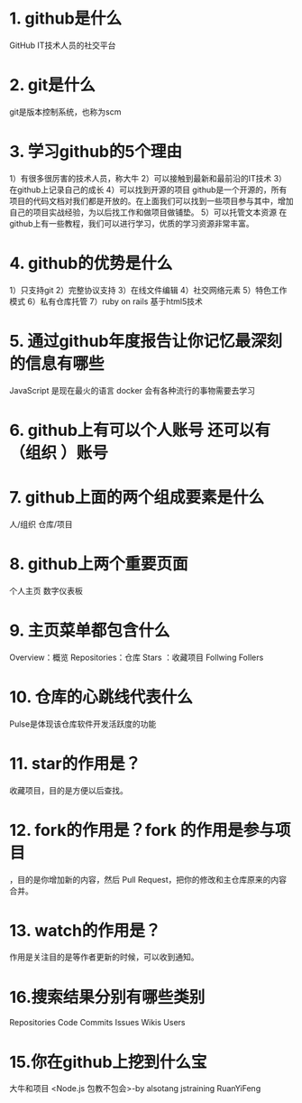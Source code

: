 
# 1. github是什么
 GitHub IT技术人员的社交平台 
 
# 2. git是什么
git是版本控制系统，也称为scm

# 3. 学习github的5个理由
1）有很多很厉害的技术人员，称大牛
2）可以接触到最新和最前沿的IT技术
3）在github上记录自己的成长
4）可以找到开源的项目
github是一个开源的，所有项目的代码文档对我们都是开放的。在上面我们可以找到一些项目参与其中，增加自己的项目实战经验，为以后找工作和做项目做铺垫。
5）可以托管文本资源
在github上有一些教程，我们可以进行学习，优质的学习资源非常丰富。 

# 4. github的优势是什么
1）只支持git
2）完整协议支持
3）在线文件编辑
4）社交网络元素
5）特色工作模式
6）私有仓库托管
7）ruby on rails
基于html5技术

# 5. 通过github年度报告让你记忆最深刻的信息有哪些
JavaScript 是现在最火的语言
docker
会有各种流行的事物需要去学习

# 6. github上有可以个人账号 还可以有（组织 ）账号

# 7. github上面的两个组成要素是什么
人/组织 仓库/项目
# 8. github上两个重要页面
个人主页  数字仪表板

# 9. 主页菜单都包含什么  
Overview：概览  Repositories：仓库  Stars ：收藏项目  Follwing  Follers      

# 10. 仓库的心跳线代表什么  
Pulse是体现该仓库软件开发活跃度的功能

# 11. star的作用是？
收藏项目，目的是方便以后查找。

# 12. fork的作用是？fork 的作用是参与项目
，目的是你增加新的内容，然后 Pull Request，把你的修改和主仓库原来的内容合并。

# 13. watch的作用是？
作用是关注目的是等作者更新的时候，可以收到通知。

# 16.搜索结果分别有哪些类别
Repositories  Code   Commits   Issues  Wikis Users

# 15.你在github上挖到什么宝
大牛和项目
<Node.js 包教不包会>-by alsotang
jstraining  RuanYiFeng 

